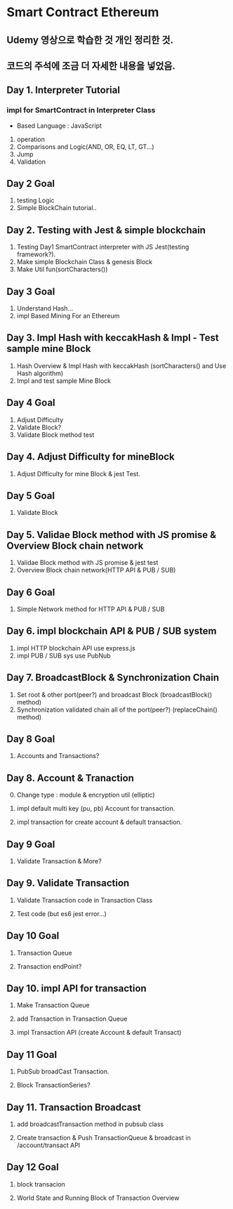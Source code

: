 # Smart Contract Ethereum

## Udemy 영상으로 학습한 것 개인 정리한 것.

## 코드의 주석에 조금 더 자세한 내용을 넣었음.

## Day 1. Interpreter Tutorial

### impl for SmartContract in Interpreter Class

- Based Language : JavaScript

1. operation
2. Comparisons and Logic(AND, OR, EQ, LT, GT...)
3. Jump
4. Validation

## Day 2 Goal

1. testing Logic
2. Simple BlockChain tutorial..

## Day 2. Testing with Jest & simple blockchain

1. Testing Day1 SmartContract interpreter with JS Jest(testing framework?).
2. Make simple Blockchain Class & genesis Block
3. Make Util fun(sortCharacters())

## Day 3 Goal

1. Understand Hash...
2. impl Based Mining For an Ethereum

## Day 3. Impl Hash with keccakHash & Impl - Test sample mine Block

1. Hash Overview & Impl Hash with keccakHash (sortCharacters() and Use Hash algorithm)
2. Impl and test sample Mine Block

## Day 4 Goal

1. Adjust Difficulty
2. Validate Block?
3. Validate Block method test

## Day 4. Adjust Difficulty for mineBlock

1. Adjust Difficulty for mine Block & jest Test.

## Day 5 Goal

1. Validate Block

## Day 5. Validae Block method with JS promise & Overview Block chain network

1. Validae Block method with JS promise & jest test
2. Overview Block chain network(HTTP API & PUB / SUB)

## Day 6 Goal

1. Simple Network method for HTTP API & PUB / SUB

## Day 6. impl blockchain API & PUB / SUB system

1. impl HTTP blockchain API use express.js
2. impl PUB / SUB sys use PubNub

## Day 7. BroadcastBlock & Synchronization Chain

1. Set root & other port(peer?) and broadcast Block (broadcastBlock() method)
2. Synchronization validated chain all of the port(peer?) (replaceChain() method)

## Day 8 Goal

1. Accounts and Transactions?

## Day 8. Account & Tranaction

0. Change type : module & encryption util (elliptic)

1. impl default multi key (pu, pb) Account for transaction.

2. impl transaction for create account & default transaction.

## Day 9 Goal

1. Validate Transaction & More?

## Day 9. Validate Transaction

1. Validate Transaction code in Transaction Class

2. Test code (but es6 jest error...)

## Day 10 Goal

1. Transaction Queue

2. Transaction endPoint?

## Day 10. impl API for transaction

1. Make Transaction Queue

2. add Transaction in Transaction Queue

3. impl Transaction API (create Account & default Transact)

## Day 11 Goal

1. PubSub broadCast Transaction.

2. Block TransactionSeries?

## Day 11. Transaction Broadcast

1. add broadcastTransaction method in pubsub class

2. Create transaction & Push TransactionQueue & broadcast
   in /account/transact API

## Day 12 Goal

1. block transacion

2. World State and Running Block of Transaction Overview
